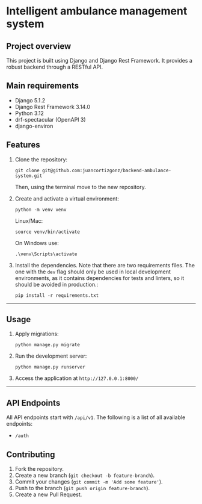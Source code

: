 # Intelligent ambulance management system

## Project overview

This project is built using Django and Django Rest Framework. It provides a robust backend through a RESTful API.

## Main requirements

- Django 5.1.2
- Django Rest Framework 3.14.0
- Python 3.12
- drf-spectacular (OpenAPI 3)
- django-environ

## Features

1. Clone the repository:

    `git clone git@github.com:juancortizgonz/backend-ambulance-system.git`

    Then, using the terminal move to the new repository.

2. Create and activate a virtual environment:

    `python -m venv venv`
    
    Linux/Mac:
    
    `source venv/bin/activate`

    On Windows use:

    `.\venv\Scripts\activate`

3. Install the dependencies. Note that there are two requirements files. The one with the `dev` flag should only be used in local development environments, as it contains dependencies for tests and linters, so it should be avoided in production.:

    `pip install -r requirements.txt`

---

## Usage

1. Apply migrations:

    `python manage.py migrate`

2. Run the development server:
    
    `python manage.py runserver`

3. Access the application at `http://127.0.0.1:8000/`

---

## API Endpoints

All API endpoints start with `/api/v1`. The following is a list of all available endpoints:

- `/auth`

## Contributing

1. Fork the repository.
2. Create a new branch (`git checkout -b feature-branch`).
3. Commit your changes (`git commit -m 'Add some feature'`).
4. Push to the branch (`git push origin feature-branch`).
5. Create a new Pull Request.